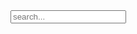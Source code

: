 <!-- "https://blog.webjeda.com/instant-jekyll-search/" -->

<!-- Html Elements for Search -->
<div id="search-container">
<input type="text" id="search-input" placeholder="search...">
<ul id="results-container"></ul>
</div>

<!-- Script pointing to search-script.js -->
<script src="{{ "/assets/js/simple-jekyll-search.min.js" | relative_url }}" type="text/javascript"></script>

<!-- Configuration -->
<script>
setTimeout(SimpleJekyllSearch({
  searchInput: document.getElementById('search-input'),
  resultsContainer: document.getElementById('results-container'),
  json: '/search.json'
}), 1000);
</script>

